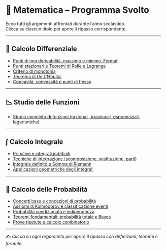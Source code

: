 # 🧮 Matematica – Programma Svolto

Ecco tutti gli argomenti affrontati durante l’anno scolastico.  
Clicca su ciascun titolo per aprire il ripasso corrispondente.

---

## 📏 Calcolo Differenziale

- [Punti di non derivabilità, massimo e minimo, Fermat](./Punti_Non_Derivabilita.md)  
- [Punti stazionari e Teoremi di Rolle e Lagrange](./Punti_Stazionari_Teoremi.md)  
- [Criterio di monotonia](./Criterio_Monotonia.md)  
- [Teorema di De L'Hôpital](./Teorema_LHopital.md)  
- [Concavità, convessità e punti di flesso](./Concavita_Flesso.md)  

---

## 📉 Studio delle Funzioni

- [Studio completo di funzioni (razionali, irrazionali, esponenziali, logaritmiche)](./Studio_Completo.md)  

---

## ∫ Calcolo Integrale

- [Primitive e integrali indefiniti](./Primitive_Integrali_Indefiniti.md)  
- [Tecniche di integrazione (scomposizione, sostituzione, parti)](./Tecniche_Integrazione.md)  
- [Integrale definito e Somma di Riemann](./Integrale_Definito_Somma_Riemann.md)  
- [Applicazioni geometriche degli integrali](./Applicazioni_Geometriche.md)  

---

## 🎲 Calcolo delle Probabilità

- [Concetti base e concezioni di probabilità](./Concetti_Base.md)  
- [Assiomi di Kolmogorov e classificazione eventi](./Assiomi_Kolmogorov.md)  
- [Probabilità condizionata e indipendenza](./Probabilita_Condizionata.md)  
- [Teoremi fondamentali: probabilità totale e Bayes](./Teoremi_Fondamentali.md)  
- [Prove ripetute e calcolo combinatorio](./Prove_Ripetute_Combinatorio.md)  

---

✍️ *Clicca su ogni argomento per aprire il ripasso con definizioni, teoremi e formule.*
